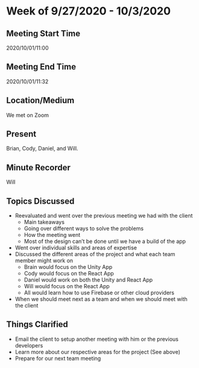 # Week of 9/27/2020 - 10/3/2020

## Meeting Start Time

2020/10/01/11:00

## Meeting End Time

2020/10/01/11:32

## Location/Medium

We met on Zoom

## Present

Brian, Cody, Daniel, and Will.

## Minute Recorder

Will

## Topics Discussed

- Reevaluated and went over the previous meeting we had with the client
  - Main takeaways
  - Going over different ways to solve the problems
  - How the meeting went
  - Most of the design can’t be done until we have a build of the app
- Went over individual skills and areas of expertise
- Discussed the different areas of the project and what each team member might work on
  - Brain would focus on the Unity App
  - Cody would focus on the React App  
  - Daniel would work on both the Unity and React App
  - Will would focus on the React App
  - All would learn how to use Firebase or other cloud providers
- When we should meet next as a team and when we should meet with the client

## Things Clarified

- Email the client to setup another meeting with him or the previous developers
- Learn more about our respective areas for the project (See above)
- Prepare for our next team meeting

